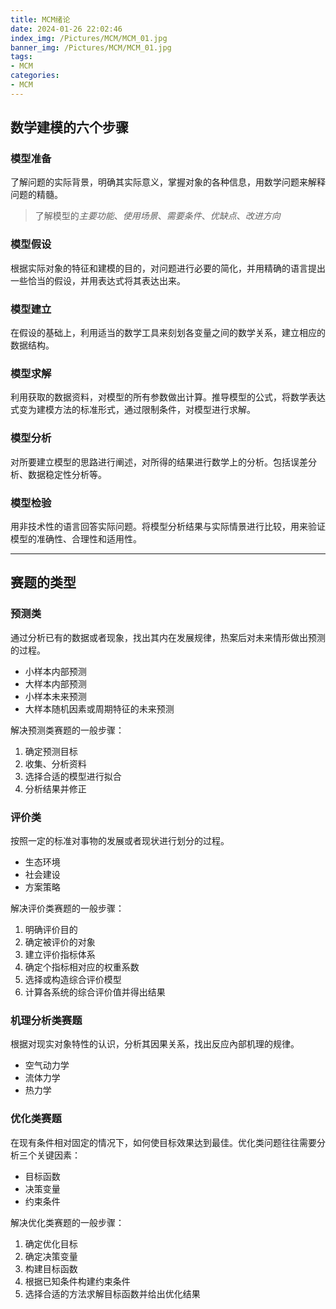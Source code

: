 ```yaml
---
title: MCM绪论
date: 2024-01-26 22:02:46
index_img: /Pictures/MCM/MCM_01.jpg
banner_img: /Pictures/MCM/MCM_01.jpg
tags:
- MCM
categories:
- MCM
---
```


<h2>数学建模的六个步骤</h2>

<h3>模型准备</h3>
了解问题的实际背景，明确其实际意义，掌握对象的各种信息，用数学问题来解释问题的精髓。

>了解模型的*主要功能*、*使用场景*、*需要条件*、*优缺点*、*改进方向*

<h3>模型假设</h3>
根据实际对象的特征和建模的目的，对问题进行必要的简化，并用精确的语言提出一些恰当的假设，并用表达式将其表达出来。

<h3>模型建立</h3>
在假设的基础上，利用适当的数学工具来刻划各变量之间的数学关系，建立相应的数据结构。

<h3>模型求解</h3>
利用获取的数据资料，对模型的所有参数做出计算。推导模型的公式，将数学表达式变为建模方法的标准形式，通过限制条件，对模型进行求解。

<h3>模型分析</h3>
对所要建立模型的思路进行阐述，对所得的结果进行数学上的分析。包括误差分析、数据稳定性分析等。

<h3>模型检验</h3>
用非技术性的语言回答实际问题。将模型分析结果与实际情景进行比较，用来验证模型的准确性、合理性和适用性。

---

<h2>赛题的类型</h2>

<h3>预测类</h3>
通过分析已有的数据或者现象，找出其内在发展规律，热案后对未来情形做出预测的过程。

- 小样本内部预测
- 大样本内部预测
- 小样本未来预测
- 大样本随机因素或周期特征的未来预测

解决预测类赛题的一般步骤：
1. 确定预测目标
2. 收集、分析资料
3. 选择合适的模型进行拟合
4. 分析结果并修正

<h3>评价类</h3>
按照一定的标准对事物的发展或者现状进行划分的过程。

- 生态环境
- 社会建设
- 方案策略

解决评价类赛题的一般步骤：
1. 明确评价目的
2. 确定被评价的对象
3. 建立评价指标体系
4. 确定个指标相对应的权重系数
5. 选择或构造综合评价模型
6. 计算各系统的综合评价值并得出结果

<h3>机理分析类赛题</h3>
根据对现实对象特性的认识，分析其因果关系，找出反应內部机理的规律。

- 空气动力学
- 流体力学
- 热力学

<h3>优化类赛题</h3>
在现有条件相对固定的情况下，如何使目标效果达到最佳。优化类问题往往需要分析三个关键因素：

- 目标函数
- 决策变量
- 约束条件

解决优化类赛题的一般步骤：
1. 确定优化目标
2. 确定决策变量
3. 构建目标函数
4. 根据已知条件构建约束条件
5. 选择合适的方法求解目标函数并给出优化结果